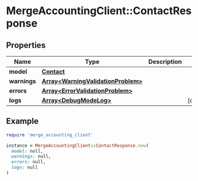 # MergeAccountingClient::ContactResponse

## Properties

| Name | Type | Description | Notes |
| ---- | ---- | ----------- | ----- |
| **model** | [**Contact**](Contact.md) |  |  |
| **warnings** | [**Array&lt;WarningValidationProblem&gt;**](WarningValidationProblem.md) |  |  |
| **errors** | [**Array&lt;ErrorValidationProblem&gt;**](ErrorValidationProblem.md) |  |  |
| **logs** | [**Array&lt;DebugModeLog&gt;**](DebugModeLog.md) |  | [optional] |

## Example

```ruby
require 'merge_accounting_client'

instance = MergeAccountingClient::ContactResponse.new(
  model: null,
  warnings: null,
  errors: null,
  logs: null
)
```

